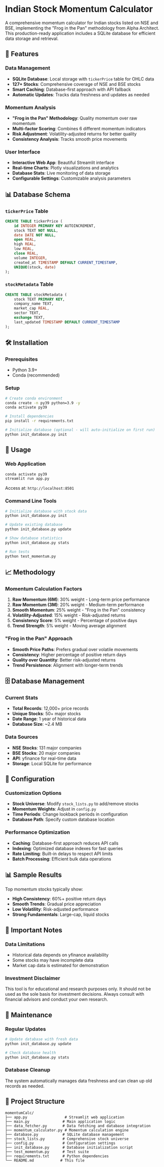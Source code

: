 # Indian Stock Momentum Calculator

A comprehensive momentum calculator for Indian stocks listed on NSE and BSE, implementing the "Frog in the Pan" methodology from Alpha Architect. This production-ready application includes a SQLite database for efficient data storage and retrieval.

## 🚀 Features

### **Data Management**
- **SQLite Database**: Local storage with `tickerPrice` table for OHLC data
- **127+ Stocks**: Comprehensive coverage of NSE and BSE stocks
- **Smart Caching**: Database-first approach with API fallback
- **Automatic Updates**: Tracks data freshness and updates as needed

### **Momentum Analysis**
- **"Frog in the Pan" Methodology**: Quality momentum over raw momentum
- **Multi-factor Scoring**: Combines 6 different momentum indicators
- **Risk Adjustment**: Volatility-adjusted returns for better quality
- **Consistency Analysis**: Tracks smooth price movements

### **User Interface**
- **Interactive Web App**: Beautiful Streamlit interface
- **Real-time Charts**: Plotly visualizations and analytics
- **Database Stats**: Live monitoring of data storage
- **Configurable Settings**: Customizable analysis parameters

## 📊 Database Schema

### `tickerPrice` Table
```sql
CREATE TABLE tickerPrice (
    id INTEGER PRIMARY KEY AUTOINCREMENT,
    stock TEXT NOT NULL,
    date DATE NOT NULL,
    open REAL,
    high REAL,
    low REAL,
    close REAL,
    volume INTEGER,
    created_at TIMESTAMP DEFAULT CURRENT_TIMESTAMP,
    UNIQUE(stock, date)
);
```

### `stockMetadata` Table
```sql
CREATE TABLE stockMetadata (
    stock TEXT PRIMARY KEY,
    company_name TEXT,
    market_cap REAL,
    sector TEXT,
    exchange TEXT,
    last_updated TIMESTAMP DEFAULT CURRENT_TIMESTAMP
);
```

## 🛠️ Installation

### Prerequisites
- Python 3.9+
- Conda (recommended)

### Setup
```bash
# Create conda environment
conda create -n py39 python=3.9 -y
conda activate py39

# Install dependencies
pip install -r requirements.txt

# Initialize database (optional - will auto-initialize on first run)
python init_database.py init
```

## 🎯 Usage

### Web Application
```bash
conda activate py39
streamlit run app.py
```
Access at: `http://localhost:8501`

### Command Line Tools
```bash
# Initialize database with stock data
python init_database.py init

# Update existing database
python init_database.py update

# Show database statistics
python init_database.py stats

# Run tests
python test_momentum.py
```

## 📈 Methodology

### Momentum Calculation Factors
1. **Raw Momentum (6M)**: 30% weight - Long-term price performance
2. **Raw Momentum (3M)**: 20% weight - Medium-term performance  
3. **Smooth Momentum**: 25% weight - "Frog in the Pan" consistency
4. **Volatility-Adjusted**: 15% weight - Risk-adjusted returns
5. **Consistency Score**: 5% weight - Percentage of positive days
6. **Trend Strength**: 5% weight - Moving average alignment

### "Frog in the Pan" Approach
- **Smooth Price Paths**: Prefers gradual over volatile movements
- **Consistency**: Higher percentage of positive return days
- **Quality over Quantity**: Better risk-adjusted returns
- **Trend Persistence**: Alignment with longer-term trends

## 🗄️ Database Management

### Current Stats
- **Total Records**: 12,000+ price records
- **Unique Stocks**: 50+ major stocks
- **Date Range**: 1 year of historical data
- **Database Size**: ~2.4 MB

### Data Sources
- **NSE Stocks**: 131 major companies
- **BSE Stocks**: 20 major companies
- **API**: yfinance for real-time data
- **Storage**: Local SQLite for performance

## 🔧 Configuration

### Customization Options
- **Stock Universe**: Modify `stock_lists.py` to add/remove stocks
- **Momentum Weights**: Adjust in `config.py`
- **Time Periods**: Change lookback periods in configuration
- **Database Path**: Specify custom database location

### Performance Optimization
- **Caching**: Database-first approach reduces API calls
- **Indexing**: Optimized database indexes for fast queries
- **Rate Limiting**: Built-in delays to respect API limits
- **Batch Processing**: Efficient bulk data operations

## 📊 Sample Results

Top momentum stocks typically show:
- **High Consistency**: 60%+ positive return days
- **Smooth Trends**: Gradual price appreciation
- **Low Volatility**: Risk-adjusted performance
- **Strong Fundamentals**: Large-cap, liquid stocks

## 🚨 Important Notes

### Data Limitations
- Historical data depends on yfinance availability
- Some stocks may have incomplete data
- Market cap data is estimated for demonstration

### Investment Disclaimer
This tool is for educational and research purposes only. It should not be used as the sole basis for investment decisions. Always consult with financial advisors and conduct your own research.

## 🔄 Maintenance

### Regular Updates
```bash
# Update database with fresh data
python init_database.py update

# Check database health
python init_database.py stats
```

### Database Cleanup
The system automatically manages data freshness and can clean up old records as needed.

## 📁 Project Structure
```
momentumCalc/
├── app.py                 # Streamlit web application
├── main.py               # Main application logic
├── data_fetcher.py       # Data fetching and database integration
├── momentum_calculator.py # Momentum calculation engine
├── database.py           # SQLite database management
├── stock_lists.py        # Comprehensive stock universe
├── config.py             # Configuration settings
├── init_database.py      # Database initialization script
├── test_momentum.py      # Test suite
├── requirements.txt      # Python dependencies
└── README.md            # This file
```

